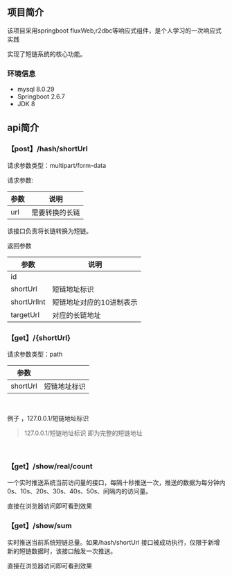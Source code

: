 ## 项目简介

该项目采用springboot fluxWeb,r2dbc等响应式组件，是个人学习的一次响应式实践

实现了短链系统的核心功能。

### 环境信息

- mysql 8.0.29
- Springboot 2.6.7
- JDK 8

## api简介

### 【post】/hash/shortUrl

请求参数类型：multipart/form-data

请求参数:

|参数|说明|
|--|--|
|url|需要转换的长链|

该接口负责将长链转换为短链。

返回参数

|参数|说明|
|--|--|
|id||
|shortUrl|短链地址标识|
|shortUrlInt|短链地址对应的10进制表示|
|targetUrl|对应的长链地址|

### 【get】/{shortUrl}

请求参数类型：path

|参数||
|--|--|
|shortUrl|短链地址标识|

<br/>

例子 ，127.0.0.1/短链地址标识

> 127.0.0.1/短链地址标识  即为完整的短链地址

<br/>

### 【get】/show/real/count

一个实时推送系统当前访问量的接口，每隔十秒推送一次，推送的数据为每分钟内0s、10s、20s、30s、40s、50s、间隔内的访问量。

直接在浏览器访问即可看到效果

### 【get】/show/sum
实时推送当前系统短链总量。如果/hash/shortUrl 接口被成功执行，仅限于新增新的短链数据时，该接口触发一次推送。

直接在浏览器访问即可看到效果